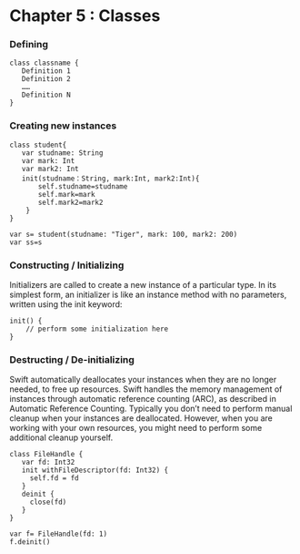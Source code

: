# Chapter 5 : Classes



### Defining
```
class classname {
   Definition 1
   Definition 2
   ……
   Definition N
}
```

### Creating new instances
```
class student{
   var studname: String
   var mark: Int 
   var mark2: Int 
   init(studname：String, mark:Int, mark2:Int){  
       self.studname=studname
       self.mark=mark
       self.mark2=mark2
    }  
}
```
```
var s= student(studname: "Tiger", mark: 100, mark2: 200)
var ss=s
```

### Constructing / Initializing
Initializers are called to create a new instance of a particular type. In its simplest form, an initializer is like an instance method with no parameters, written using the init keyword:
```
init() {
    // perform some initialization here
}
```


### Destructing / De-initializing
Swift automatically deallocates your instances when they are no longer needed, to free up resources. Swift handles the memory management of instances through automatic reference counting (ARC), as described in Automatic Reference Counting. Typically you don’t need to perform manual cleanup when your instances are deallocated. However, when you are working with your own resources, you might need to perform some additional cleanup yourself.
```
class FileHandle {
   var fd: Int32
   init withFileDescriptor(fd: Int32) {
     self.fd = fd
   }
   deinit {
     close(fd)
   }
}

var f= FileHandle(fd: 1)
f.deinit()
```
